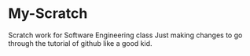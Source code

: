 # My-Scratch
Scratch work for Software Engineering class
Just making changes to go through the tutorial of github like a good kid. 
